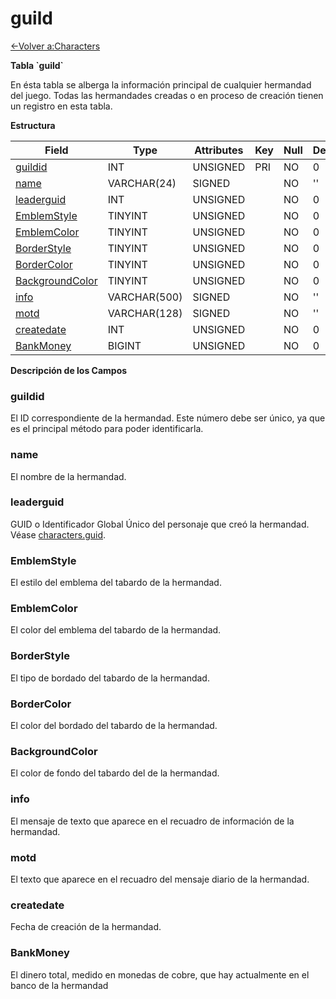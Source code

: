 # guild

[<-Volver a:Characters](database-characters)

**Tabla \`guild\`**

En ésta tabla se alberga la información principal de cualquier hermandad del juego. Todas las hermandades creadas o en proceso de creación tienen un registro en esta tabla.

**Estructura**

| Field                | Type         | Attributes | Key | Null | Default | Extra  | Comment |
| -------------------- | ------------ | ---------- | --- | ---- | ------- | ------ | ------- |
| [guildid][1]         | INT          | UNSIGNED   | PRI | NO   | 0       |        |         |
| [name][2]            | VARCHAR(24)  | SIGNED     |     | NO   | ''      |        |         |
| [leaderguid][3]      | INT          | UNSIGNED   |     | NO   | 0       |        |         |
| [EmblemStyle][4]     | TINYINT      | UNSIGNED   |     | NO   | 0       |        |         |
| [EmblemColor][5]     | TINYINT      | UNSIGNED   |     | NO   | 0       |        |         |
| [BorderStyle][6]     | TINYINT      | UNSIGNED   |     | NO   | 0       |        |         |
| [BorderColor][7]     | TINYINT      | UNSIGNED   |     | NO   | 0       |        |         |
| [BackgroundColor][8] | TINYINT      | UNSIGNED   |     | NO   | 0       |        |         |
| [info][9]            | VARCHAR(500) | SIGNED     |     | NO   | ''      |        |         |
| [motd][10]           | VARCHAR(128) | SIGNED     |     | NO   | ''      |        |         |
| [createdate][11]     | INT          | UNSIGNED   |     | NO   | 0       |        |         |
| [BankMoney][12]      | BIGINT       | UNSIGNED   |     | NO   | 0       |        |         |

[1]: #guildid
[2]: #name
[3]: #leaderguid
[4]: #emblemstyle
[5]: #emblemcolor
[6]: #borderstyle
[7]: #bordercolor
[8]: #backgroundcolor
[9]: #info
[10]: #motd
[11]: #createdate
[12]: #bankmoney

**Descripción de los Campos**

### guildid

El ID correspondiente de la hermandad. Este número debe ser único, ya que es el principal método para poder identificarla.

### name

El nombre de la hermandad.

### leaderguid

GUID o Identificador Global Único del personaje que creó la hermandad. Véase [characters.guid](characters#guid).

### EmblemStyle

El estilo del emblema del tabardo de la hermandad.

### EmblemColor

El color del emblema del tabardo de la hermandad.

### BorderStyle

El tipo de bordado del tabardo de la hermandad.

### BorderColor

El color del bordado del tabardo de la hermandad.

### BackgroundColor

El color de fondo del tabardo del de la hermandad.

### info

El mensaje de texto que aparece en el recuadro de información de la hermandad.

### motd

El texto que aparece en el recuadro del mensaje diario de la hermandad.

### createdate

Fecha de creación de la hermandad.

### BankMoney

El dinero total, medido en monedas de cobre, que hay actualmente en el banco de la hermandad
